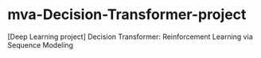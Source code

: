 # mva-Decision-Transformer-project
[Deep Learning project] Decision Transformer: Reinforcement Learning via Sequence Modeling
